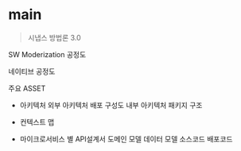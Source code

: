 # main
> 시냅스 방법론 3.0



SW Moderization 공정도

네이티브 공정도


주요 ASSET
- 아키텍처
  외부 아키텍처
    배포 구성도 
  내부 아키텍처 
    패키지 구조 
    
- 컨텍스트 맵
- 마이크로서비스 별 
  API설계서
  도메인 모델
  데이터 모델
  소스코드
  배포코드 
  


